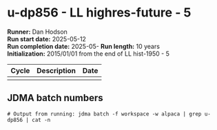 # u-dp856 - LL highres-future - 5

**Runner:** Dan Hodson  
**Run start date:** 2025-05-12   
**Run completion date:** 2025-05-
**Run length:** 10 years    
**Initialization:** 2015/01/01 from the end of LL hist-1950 - 5


| Cycle | Description | Date |
| --- | --- | --- |
| | | |


## JDMA batch numbers
```
# Output from running: jdma batch -f workspace -w alpaca | grep u-dp856 | cat -n
```

